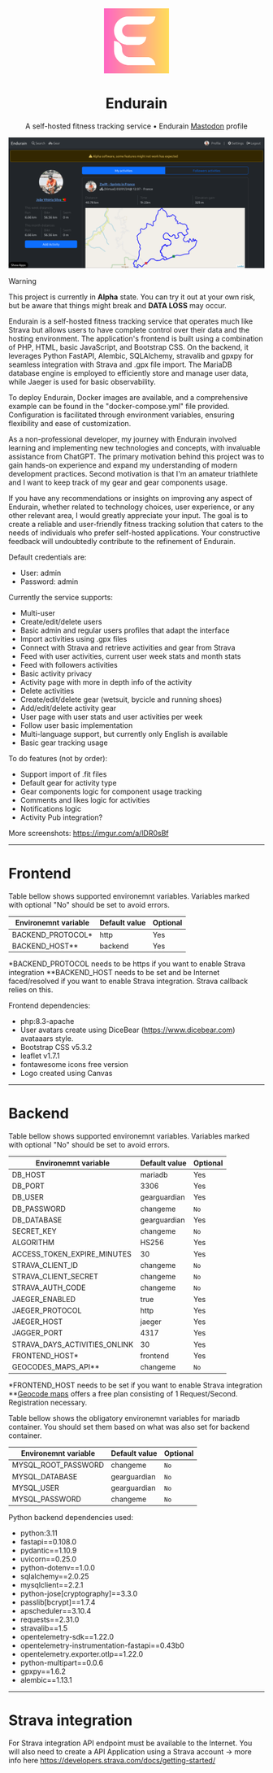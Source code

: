 <div align="center">
  <img src="frontend/img/logo/logo.png" width="128" height="128">

  # Endurain

  A self-hosted fitness tracking service • Endurain <a href="https://fosstodon.org/@endurain">Mastodon</a> profile

  <img src="screenshot_01.png">
</div>

> [!WARNING]
> This project is currently in **Alpha** state. You can try it out at your own risk, but be aware that things might break and **DATA LOSS** may occur.

Endurain is a self-hosted fitness tracking service that operates much like Strava but allows users to have complete control over their data and the hosting environment. The application's frontend is built using a combination of PHP, HTML, basic JavaScript, and Bootstrap CSS. On the backend, it leverages Python FastAPI, Alembic, SQLAlchemy, stravalib and gpxpy for seamless integration with Strava and .gpx file import. The MariaDB database engine is employed to efficiently store and manage user data, while Jaeger is used for basic observability.

To deploy Endurain, Docker images are available, and a comprehensive example can be found in the "docker-compose.yml" file provided. Configuration is facilitated through environment variables, ensuring flexibility and ease of customization.

As a non-professional developer, my journey with Endurain involved learning and implementing new technologies and concepts, with invaluable assistance from ChatGPT. The primary motivation behind this project was to gain hands-on experience and expand my understanding of modern development practices. Second motivation is that I'm an amateur triathlete and I want to keep track of my gear and gear components usage.

If you have any recommendations or insights on improving any aspect of Endurain, whether related to technology choices, user experience, or any other relevant area, I would greatly appreciate your input. The goal is to create a reliable and user-friendly fitness tracking solution that caters to the needs of individuals who prefer self-hosted applications. Your constructive feedback will undoubtedly contribute to the refinement of Endurain.

Default credentials are:
 - User: admin
 - Password: admin

Currently the service supports:
 - Multi-user
 - Create/edit/delete users
 - Basic admin and regular users profiles that adapt the interface
 - Import activities using .gpx files
 - Connect with Strava and retrieve activities and gear from Strava
 - Feed with user activities, current user week stats and month stats
 - Feed with followers activities
 - Basic activity privacy
 - Activity page with more in depth info of the activity
 - Delete activities
 - Create/edit/delete gear (wetsuit, bycicle and running shoes)
 - Add/edit/delete activity gear
 - User page with user stats and user activities per week
 - Follow user basic implementation
 - Multi-language support, but currently only English is available
 - Basic gear tracking usage

To do features (not by order):
 - Support import of .fit files
 - Default gear for activity type
 - Gear components logic for component usage tracking
 - Comments and likes logic for activities
 - Notifications logic
 - Activity Pub integration?

More screenshots: https://imgur.com/a/lDR0sBf

---
# Frontend
Table bellow shows supported environemnt variables. Variables marked with optional "No" should be set to avoid errors.

Environemnt variable  | Default value | Optional
--- | --- | ---
BACKEND_PROTOCOL* | http | Yes
BACKEND_HOST** | backend | Yes

*BACKEND_PROTOCOL needs to be https if you want to enable Strava integration
**BACKEND_HOST needs to be set and be Internet faced/resolved if you want to enable Strava integration. Strava callback relies on this.

Frontend dependencies:
 - php:8.3-apache
 - User avatars create using DiceBear (https://www.dicebear.com) avataaars style.
 - Bootstrap CSS v5.3.2
 - leaflet v1.7.1
 - fontawesome icons free version
 - Logo created using Canvas

---
# Backend
Table bellow shows supported environemnt variables. Variables marked with optional "No" should be set to avoid errors.

Environemnt variable  | Default value | Optional
--- | --- | ---
DB_HOST | mariadb | Yes
DB_PORT | 3306 | Yes
DB_USER | gearguardian | Yes
DB_PASSWORD | changeme | `No`
DB_DATABASE | gearguardian | Yes
SECRET_KEY | changeme | `No`
ALGORITHM | HS256 | Yes
ACCESS_TOKEN_EXPIRE_MINUTES | 30 | Yes
STRAVA_CLIENT_ID | changeme | `No`
STRAVA_CLIENT_SECRET | changeme | `No`
STRAVA_AUTH_CODE | changeme | `No`
JAEGER_ENABLED | true | Yes
JAEGER_PROTOCOL | http | Yes
JAEGER_HOST | jaeger | Yes
JAGGER_PORT | 4317 | Yes
STRAVA_DAYS_ACTIVITIES_ONLINK | 30 | Yes
FRONTEND_HOST* | frontend | Yes
GEOCODES_MAPS_API** | changeme | `No`

*FRONTEND_HOST needs to be set if you want to enable Strava integration
**<a href="https://geocode.maps.co/">Geocode maps</a> offers a free plan consisting of 1 Request/Second. Registration necessary.

Table bellow shows the obligatory environemnt variables for mariadb container. You should set them based on what was also set for backend container.

Environemnt variable  | Default value | Optional
--- | --- | ---
MYSQL_ROOT_PASSWORD | changeme | `No`
MYSQL_DATABASE | gearguardian | `No`
MYSQL_USER | gearguardian | `No`
MYSQL_PASSWORD | changeme | `No`

Python backend dependencies used:
 - python:3.11
 - fastapi==0.108.0
 - pydantic==1.10.9
 - uvicorn==0.25.0
 - python-dotenv==1.0.0
 - sqlalchemy==2.0.25
 - mysqlclient==2.2.1
 - python-jose[cryptography]==3.3.0
 - passlib[bcrypt]==1.7.4
 - apscheduler==3.10.4
 - requests==2.31.0
 - stravalib==1.5
 - opentelemetry-sdk==1.22.0
 - opentelemetry-instrumentation-fastapi==0.43b0
 - opentelemetry.exporter.otlp==1.22.0
 - python-multipart==0.0.6
 - gpxpy==1.6.2
 - alembic==1.13.1

 ---
# Strava integration
For Strava integration API endpoint must be available to the Internet.
You will also need to create a API Application using a Strava account -> more info here https://developers.strava.com/docs/getting-started/